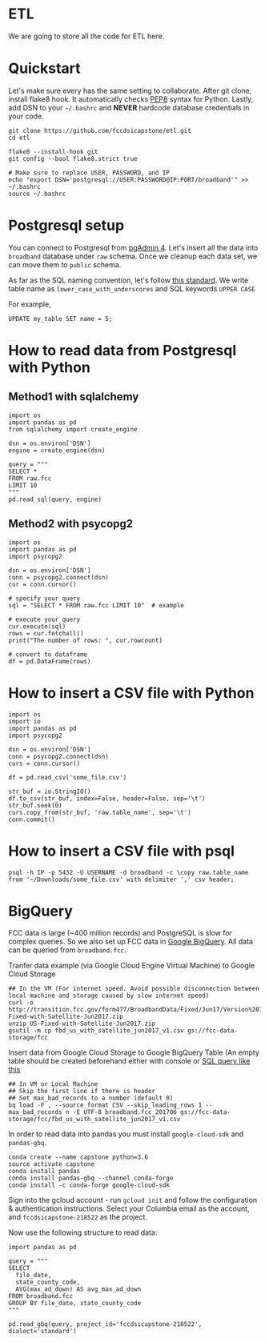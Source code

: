 # ETL

We are going to store all the code for ETL here.

# Quickstart
Let's make sure every has the same setting to collaborate. After git clone, install flake8 hook. It automatically checks
[PEP8](http://pep8.org/) syntax for Python. Lastly, add DSN to your `~/.bashrc` and **NEVER** hardcode database
credentials in your code.



    git clone https://github.com/fccdsicapstone/etl.git
    cd etl

    flake8 --install-hook git
    git config --bool flake8.strict true

    # Make sure to replace USER, PASSWORD, and IP
    echo "export DSN='postgresql://USER:PASSWORD@IP:PORT/broadband'" >> ~/.bashrc
    source ~/.bashrc


# Postgresql setup
You can connect to Postgresql from [pgAdmin 4](https://www.pgadmin.org/). Let's insert all the data into `broadband`
database under `raw` schema. Once we cleanup each data set, we can move them to `public` schema.

As far as the SQL
naming convention, let's follow [this standard](https://stackoverflow.com/a/2878408/3128336). We write table name as
`lower_case_with_underscores` and SQL keywords `UPPER CASE`

For example,

    UPDATE my_table SET name = 5;

# How to read data from Postgresql with Python
## Method1 with sqlalchemy
    import os
    import pandas as pd
    from sqlalchemy import create_engine

    dsn = os.environ['DSN']
    engine = create_engine(dsn)

    query = """
    SELECT *
    FROM raw.fcc
    LIMIT 10
    """
    pd.read_sql(query, engine)

## Method2 with psycopg2
    import os
    import pandas as pd
    import psycopg2

    dsn = os.environ['DSN']
    conn = psycopg2.connect(dsn)
    cur = conn.cursor()

    # specify your query
    sql = "SELECT * FROM raw.fcc LIMIT 10"  # example

    # execute your query
    cur.execute(sql)
    rows = cur.fetchall()
    print("The number of rows: ", cur.rowcount)

    # convert to dataframe
    df = pd.DataFrame(rows)

# How to insert a CSV file with Python

    import os
    import io
    import pandas as pd
    import psycopg2

    dsn = os.environ['DSN']
    conn = psycopg2.connect(dsn)
    curs = conn.cursor()

    df = pd.read_csv('some_file.csv')

    str_buf = io.StringIO()
    df.to_csv(str_buf, index=False, header=False, sep='\t')
    str_buf.seek(0)
    curs.copy_from(str_buf, 'raw.table_name', sep='\t')
    conn.commit()

# How to insert a CSV file with psql

    psql -h IP -p 5432 -U USERNAME -d broadband -c \copy raw.table_name from '~/Downloads/some_file.csv' with delimiter ',' csv header;

# BigQuery

FCC data is large (~400 million records) and PostgreSQL is slow for complex queries. So we also set up FCC data in [Google BigQuery](https://console.cloud.google.com/bigquery?project=fccdsicapstone-218522&authuser=1&organizationId=819335046878&p=fccdsicapstone-218522&page=project). All data can be queried from `broadband.fcc`.

Tranfer data example (via Google Cloud Engine Virtual Machine) to Google Cloud Storage
    
    ## In the VM (For internet speed. Avoid possible disconnection between local machine and storage caused by slow internet speed)
    curl -o http://transition.fcc.gov/form477/BroadbandData/Fixed/Jun17/Version%201/US-Fixed-with-Satellite-Jun2017.zip
    unzip US-Fixed-with-Satellite-Jun2017.zip
    gsutil -m cp fbd_us_with_satellite_jun2017_v1.csv gs://fcc-data-storage/fcc
    
Insert data from Google Cloud Storage to Google BigQuery Table (An empty table should be created beforehand either with console or [SQL query like this](https://github.com/fccdsicapstone/etl/blob/master/acs_ddl_googlebq.sql)

    ## In VM or Local Machine
    ## Skip the first line if there is header
    ## Set max_bad_records to a number (default 0)
    bq load -F , --source_format CSV --skip_leading_rows 1 --max_bad_records n -E UTF-8 broadband.fcc_201706 gs://fcc-data-storage/fcc/fbd_us_with_satellite_jun2017_v1.csv

In order to read data into pandas you must install `google-cloud-sdk` and `pandas-gbq`. 

    conda create --name capstone python=3.6
    source activate capstone
    conda install pandas
    conda install pandas-gbq --channel conda-forge
    conda install -c conda-forge google-cloud-sdk

Sign into the gcloud account - run `gcloud init` and follow the configuration & authentication instructions. Select your Columbia email as the account, and `fccdsicapstone-218522` as the project.

Now use the following structure to read data:

    import pandas as pd

    query = """
    SELECT
      file_date,
      state_county_code,
      AVG(max_ad_down) AS avg_max_ad_down
    FROM broadband.fcc
    GROUP BY file_date, state_county_code
    """

    pd.read_gbq(query, project_id='fccdsicapstone-218522', dialect='standard')
